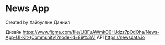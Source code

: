 <h1> News App </h1>
Created by Хайбуллин Даниил

Дизайн
https://www.figma.com/file/UBFuAWmkO0HJdzz7pOdOha/News-App-UI-Kit-(Community)?node-id=89%3A1
API
https://newsdata.io
